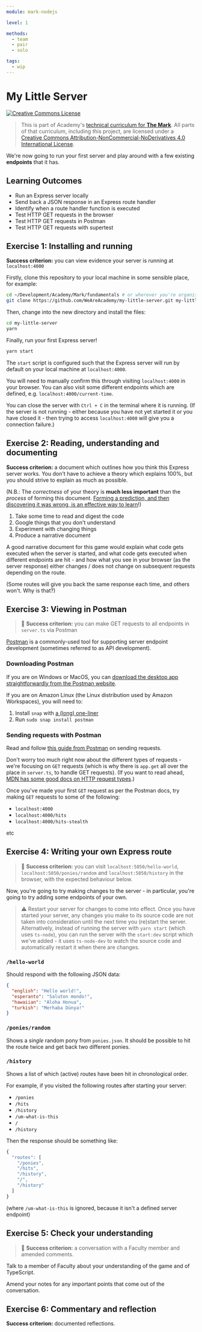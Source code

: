 ```yaml
---
module: mark-nodejs

level: 1

methods:
  - team
  - pair
  - solo

tags:
  - wip
---
```


# My Little Server

<a rel="license" href="http://creativecommons.org/licenses/by-nc-nd/4.0/"><img alt="Creative Commons License" style="border-width:0" src="https://i.creativecommons.org/l/by-nc-nd/4.0/88x31.png" /></a>

> This is part of Academy's [technical curriculum for **The Mark**](https://github.com/WeAreAcademy/curriculum-mark). All parts of that curriculum, including this project, are licensed under a <a rel="license" href="http://creativecommons.org/licenses/by-nc-nd/4.0/">Creative Commons Attribution-NonCommercial-NoDerivatives 4.0 International License</a>.

We're now going to run your first server and play around with a few existing **endpoints** that it has.

## Learning Outcomes

- Run an Express server locally
- Send back a JSON response in an Express route handler
- Identify when a route handler function is executed
- Test HTTP GET requests in the browser
- Test HTTP GET requests in Postman
- Test HTTP GET requests with supertest

## Exercise 1: Installing and running

**Success criterion:** you can view evidence your server is running at `localhost:4000`

Firstly, clone this repository to your local machine in some sensible place, for example:

```bash
cd ~/Development/Academy/Mark/fundamentals # or wherever you're organising everything
git clone https://github.com/WeAreAcademy/my-little-server.git my-little-server
```

Then, change into the new directory and install the files:

```bash
cd my-little-server
yarn
```

Finally, run your first Express server!

```bash
yarn start
```

The `start` script is configured such that the Express server will run by default on your local machine at `localhost:4000`.

You will need to manually confirm this through visiting `localhost:4000` in your browser. You can also visit some different endpoints which are defined, e.g. `localhost:4000/current-time`.

You can close the server with `Ctrl + C` in the terminal where it is running. (If the server is not running - either because you have not yet started it or you have closed it - then trying to access `localhost:4000` will give you a connection failure.)

## Exercise 2: Reading, understanding and documenting

**Success criterion:** a document which outlines how you think this Express server works. You don't have to achieve a theory which explains 100%, but you should strive to explain as much as possible.

(N.B.: The _correctness_ of your theory is **much less important** than the _process_ of forming this document. [Forming a prediction, and then discovering it was wrong, is an effective way to learn](https://www.sciencedirect.com/science/article/abs/pii/S0959475217303468)!)

1. Take some time to read and digest the code
2. Google things that you don't understand
3. Experiment with changing things
4. Produce a narrative document

A good narrative document for this game would explain what code gets executed when the server is started, and what code gets executed when different endpoints are hit - and how what you see in your browser (as the server response) either changes / does not change on subsequent requests depending on the route.

(Some routes will give you back the same response each time, and others won't. Why is that?)

## Exercise 3: Viewing in Postman

> 🎯 **Success criterion:** you can make GET requests to all endpoints in `server.ts` via Postman

[Postman](https://www.postman.com/) is a commonly-used tool for supporting server endpoint development (sometimes referred to as API development).

### Downloading Postman

If you are on Windows or MacOS, you can [download the desktop app straightforwardly from the Postman website](https://www.postman.com/downloads/).

If you are on Amazon Linux (the Linux distribution used by Amazon Workspaces), you will need to:

1. Install `snap` with [a (long) one-liner](https://www.bonusbits.com/wiki/HowTo:Install_Snap_on_Amazon_Linux_Workspace#One_Liner)
2. Run `sudo snap install postman`

### Sending requests with Postman

Read and follow [this guide from Postman](https://learning.postman.com/docs/getting-started/sending-the-first-request/) on sending requests.

Don't worry too much right now about the different types of requests - we're focusing on `GET` requests (which is why there is `app.get` all over the place in `server.ts`, to handle GET requests). (If you want to read ahead, [MDN has some good docs on HTTP request types](https://developer.mozilla.org/en-US/docs/Web/HTTP/Methods).)

Once you've made your first `GET` request as per the Postman docs, try making `GET` requests to some of the following:

- `localhost:4000`
- `localhost:4000/hits`
- `localhost:4000/hits-stealth`

etc

## Exercise 4: Writing your own Express route

> 🎯 **Success criterion:** you can visit `localhost:5050/hello-world`, `localhost:5050/ponies/random` and `localhost:5050/history` in the browser, with the expected behaviour below.

Now, you're going to try making changes to the server - in particular, you're going to try adding some endpoints of your own.

> ⚠️ Restart your server for changes to come into effect. Once you have started your server, any changes you make to its source code are not taken into consideration until the next time you (re)start the server. Alternatively, instead of running the server with `yarn start` (which uses `ts-node`), you can run the server with the `start:dev` script which we've added - it uses `ts-node-dev` to watch the source code and automatically restart it when there are changes.

### `/hello-world`

Should respond with the following JSON data:

```json
{
  "english": "Hello world!",
  "esperanto": "Saluton mondo!",
  "hawaiian": "Aloha Honua",
  "turkish": "Merhaba Dünya!"
}
```

### `/ponies/random`

Shows a _single_ random pony from `ponies.json`. It should be possible to hit the route twice and get back two different ponies.

### `/history`

Shows a list of which (active) routes have been hit in chronological order.

For example, if you visited the following routes after starting your server:

- `/ponies`
- `/hits`
- `/history`
- `/um-what-is-this`
- `/`
- `/history`

Then the response should be something like:

```js
{
  "routes": [
    "/ponies",
    "/hits",
    "/history",
    "/",
    "/history"
  ]
}
```

(where `/um-what-is-this` is ignored, because it isn't a defined server endpoint)

## Exercise 5: Check your understanding

> 🎯 **Success criterion:** a conversation with a Faculty member and amended comments.

Talk to a member of Faculty about your understanding of the game and of TypeScript.

Amend your notes for any important points that come out of the conversation.

## Exercise 6: Commentary and reflection

**Success criterion:** documented reflections.
